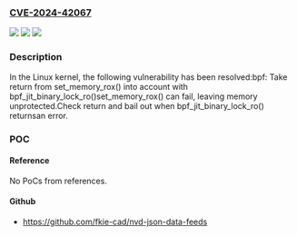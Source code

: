 ### [CVE-2024-42067](https://cve.mitre.org/cgi-bin/cvename.cgi?name=CVE-2024-42067)
![](https://img.shields.io/static/v1?label=Product&message=Linux&color=blue)
![](https://img.shields.io/static/v1?label=Version&message=1da177e4c3f4%3C%2008f6c05feb1d%20&color=brighgreen)
![](https://img.shields.io/static/v1?label=Vulnerability&message=n%2Fa&color=brighgreen)

### Description

In the Linux kernel, the following vulnerability has been resolved:bpf: Take return from set_memory_rox() into account with bpf_jit_binary_lock_ro()set_memory_rox() can fail, leaving memory unprotected.Check return and bail out when bpf_jit_binary_lock_ro() returnsan error.

### POC

#### Reference
No PoCs from references.

#### Github
- https://github.com/fkie-cad/nvd-json-data-feeds

